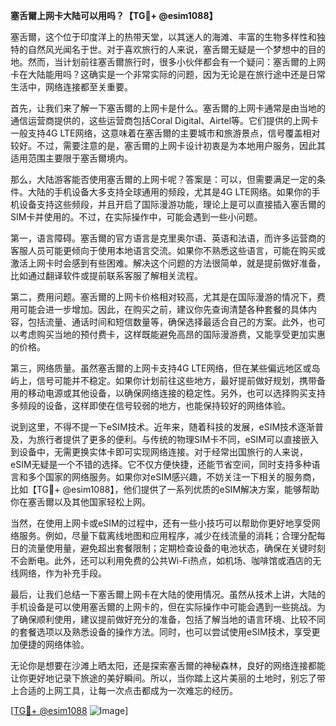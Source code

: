 **塞舌爾上网卡大陆可以用吗？【TG💪+ @esim1088】**

塞舌爾，这个位于印度洋上的热带天堂，以其迷人的海滩、丰富的生物多样性和独特的自然风光闻名于世。对于喜欢旅行的人来说，塞舌爾无疑是一个梦想中的目的地。然而，当计划前往塞舌爾旅行时，很多小伙伴都会有一个疑问：塞舌爾的上网卡在大陆能用吗？这确实是一个非常实际的问题，因为无论是在旅行途中还是日常生活中，网络连接都至关重要。

首先，让我们来了解一下塞舌爾的上网卡是什么。塞舌爾的上网卡通常是由当地的通信运营商提供的，这些运营商包括Coral Digital、Airtel等。它们提供的上网卡一般支持4G LTE网络，这意味着在塞舌爾的主要城市和旅游景点，信号覆盖相对较好。不过，需要注意的是，塞舌爾的上网卡设计初衷是为本地用户服务，因此其适用范围主要限于塞舌爾境内。

那么，大陆游客能否使用塞舌爾的上网卡呢？答案是：可以，但需要满足一定的条件。大陆的手机设备大多支持全球通用的频段，尤其是4G LTE网络。如果你的手机设备支持这些频段，并且开启了国际漫游功能，理论上是可以直接插入塞舌爾的SIM卡并使用的。不过，在实际操作中，可能会遇到一些小问题。

第一，语言障碍。塞舌爾的官方语言是克里奥尔语、英语和法语，而许多运营商的客服人员可能更倾向于使用本地语言交流。如果你不熟悉这些语言，可能在购买或激活上网卡时会感到有些困难。解决这个问题的方法很简单，就是提前做好准备，比如通过翻译软件或提前联系客服了解相关流程。

第二，费用问题。塞舌爾的上网卡价格相对较高，尤其是在国际漫游的情况下，费用可能会进一步增加。因此，在购买之前，建议你先查询清楚各种套餐的具体内容，包括流量、通话时间和短信数量等，确保选择最适合自己的方案。此外，也可以考虑购买当地的预付费卡，这样既能避免高昂的国际漫游费，又能享受更加实惠的价格。

第三，网络质量。虽然塞舌爾的上网卡支持4G LTE网络，但在某些偏远地区或岛屿上，信号可能并不稳定。如果你计划前往这些地方，最好提前做好规划，携带备用的移动电源或其他设备，以确保网络连接的稳定性。另外，也可以选择购买支持多频段的设备，这样即使在信号较弱的地方，也能保持较好的网络体验。

说到这里，不得不提一下eSIM技术。近年来，随着科技的发展，eSIM技术逐渐普及，为旅行者提供了更多的便利。与传统的物理SIM卡不同，eSIM可以直接嵌入到设备中，无需更换实体卡即可实现网络连接。对于经常出国旅行的人来说，eSIM无疑是一个不错的选择。它不仅方便快捷，还能节省空间，同时支持多种语言和多个国家的网络服务。如果你对eSIM感兴趣，不妨关注一下相关的服务商，比如【TG💪+ @esim1088】，他们提供了一系列优质的eSIM解决方案，能够帮助你在塞舌爾以及其他国家轻松上网。

当然，在使用上网卡或eSIM的过程中，还有一些小技巧可以帮助你更好地享受网络服务。例如，尽量下载离线地图和应用程序，减少在线流量的消耗；合理分配每日的流量使用量，避免超出套餐限制；定期检查设备的电池状态，确保在关键时刻不会断电。此外，还可以利用免费的公共Wi-Fi热点，如机场、咖啡馆或酒店的无线网络，作为补充手段。

最后，让我们总结一下塞舌爾上网卡在大陆的使用情况。虽然从技术上讲，大陆的手机设备是可以使用塞舌爾的上网卡的，但在实际操作中可能会遇到一些挑战。为了确保顺利使用，建议提前做好充分的准备，包括了解当地的语言环境、比较不同的套餐选项以及熟悉设备的操作方法。同时，也可以尝试使用eSIM技术，享受更加便捷的网络体验。

无论你是想要在沙滩上晒太阳，还是探索塞舌爾的神秘森林，良好的网络连接都能让你更好地记录下旅途的美好瞬间。所以，当你踏上这片美丽的土地时，别忘了带上合适的上网工具，让每一次点击都成为一次难忘的经历。

[[TG💪+ @esim1088](https://t.me/s/esim1088) ![Image](https://i.postimg.cc/4NQfJmqS/Snipaste-2025-05-13-00-14-12.png)]